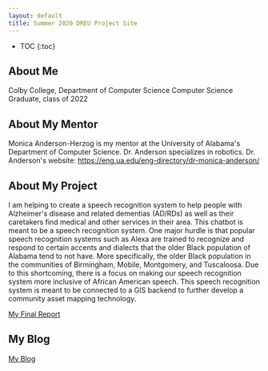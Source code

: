 ```yaml
---
layout: default
title: Summer 2020 DREU Project Site
---
```


* TOC
{:toc}

## About Me

Colby College, Department of Computer Science
Computer Science Graduate, class of 2022

## About My Mentor

Monica Anderson-Herzog is my mentor at the University of Alabama's Department of Computer Science. Dr. Anderson specializes in robotics.
Dr. Anderson's website: https://eng.ua.edu/eng-directory/dr-monica-anderson/

## About My Project

I am helping to create a speech recognition system to help people with Alzheimer's disease and related dementias (AD/RDs) as well as their caretakers find medical and other services in their area. This chatbot is meant to be a speech recognition system. One major hurdle is that popular speech recognition systems such as Alexa are trained to recognize and respond to certain accents and dialects that the older Black population of Alabama tend to not have. More specifically, the older Black population in the communities of Birmingham, Mobile, Montgomery, and Tuscaloosa. Due to this shortcoming, there is a focus on making our speech recognition system more inclusive of African American speech. This speech recognition system is meant to be connected to a GIS backend to further develop a community asset mapping technology.

[My Final Report](files/finalreport.pdf)

## My Blog

[My Blog](blog.html)
